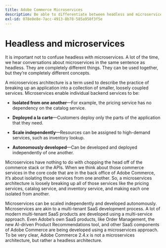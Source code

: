 ```yaml
---
title: Adobe Commerce Microservices
description: Be able to differentiate between headless and microservices as it pertains to Adobe Commerce.
exl-id: 078e0e8e-7acc-4913-8b78-585a950f3f5e
---
```

# Headless and microservices

It is important not to confuse headless with microservices. A lot of the time, we hear conversations about microservices in the same sentence as headless. They are completely different things. They can be used together, but they’re completely different concepts.

A microservices architecture is a term used to describe the practice of breaking up an application into a collection of smaller, loosely coupled services. Microservices enable individual backend services to be:

- **Isolated from one another**—For example, the pricing service has no dependency on the catalog service.

- **Deployed a la carte**—Customers deploy only the parts of the application that they need.

- **Scale independently**—Resources can be assigned to high-demand services, such as inventory lookup.

- **Autonomously developed**—Can be developed and deployed independently of one another.

Microservices have nothing to do with chopping the head off of the commerce stack or the APIs. When we think about those commerce services in the core code that are in the back office of Adobe Commerce, it’s about isolating those services from one another. So, a microservices architecture is loosely breaking up all of those services like the pricing services, catalog service, and inventory service, and making each one isolated from another.

Microservices can be scaled independently and developed autonomously. Microservices are akin to a multi-tenant SaaS development process. A lot of modern multi-tenant SaaS products are developed using a multi-service approach. Even Adobe’s own SaaS products, like Order Management, the new AI-driven Product Recommendations tool, and other SaaS components of Adobe Commerce are being developed using a microservices approach. To be very clear, Adobe Commerce 2.4.x is not a microservices architecture, but rather a headless architecture.
